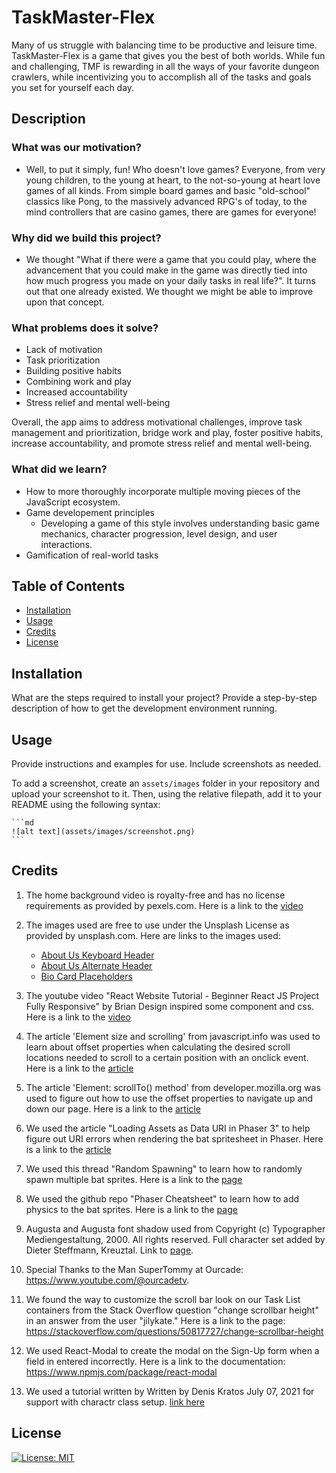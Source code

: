 # TaskMaster-Flex
Many of us struggle with balancing time to be productive and leisure time. TaskMaster-Flex is a game that gives you the best of both worlds. While fun and challenging, TMF is rewarding in all the ways of your favorite dungeon crawlers, while incentivizing you to accomplish all of the tasks and goals you set for yourself each day.

## Description

### What was our motivation?
- Well, to put it simply, fun! Who doesn't love games? Everyone, from very young children, to the young at heart, to the not-so-young at heart love games of all kinds. From simple board games and basic "old-school" classics like Pong, to the massively advanced RPG's of today, to the mind controllers that are casino games, there are games for everyone!

### Why did we build this project?
- We thought "What if there were a game that you could play, where the advancement that you could make in the game was directly tied into how much progress you made on your daily tasks in real life?". It turns out that one already existed. We thought we might be able to improve upon that concept.

### What problems does it solve?
- Lack of motivation
- Task prioritization
- Building positive habits
- Combining work and play
- Increased accountability
- Stress relief and mental well-being

Overall, the app aims to address motivational challenges, improve task management and prioritization, bridge work and play, foster positive habits, increase accountability, and promote stress relief and mental well-being.

### What did we learn?
- How to more thoroughly incorporate multiple moving pieces of the JavaScript ecosystem.
- Game developement principles
  - Developing a game of this style involves understanding basic game mechanics, character progression, level design, and user interactions.
- Gamification of real-world tasks


## Table of Contents

- [Installation](#installation)
- [Usage](#usage)
- [Credits](#credits)
- [License](#license)

## Installation

What are the steps required to install your project? Provide a step-by-step description of how to get the development environment running.

## Usage

Provide instructions and examples for use. Include screenshots as needed.

To add a screenshot, create an `assets/images` folder in your repository and upload your screenshot to it. Then, using the relative filepath, add it to your README using the following syntax:

    ```md
    ![alt text](assets/images/screenshot.png)
    ```

## Credits

1. The home background video is royalty-free and has no license requirements as provided by pexels.com.  Here is a link to the [video](https://www.pexels.com/video/digital-projection-of-abstract-geometrical-lines-3129671/) 

2. The images used are free to use under the Unsplash License as provided by unsplash.com.  Here are links to the images used:
    <ul>
      <li><a href="https://unsplash.com/photos/feXpdV001o4">About Us Keyboard Header</a></li>

      <li><a href="https://unsplash.com/photos/sIHKeZjSVNI">About Us Alternate Header</a></li>

      <li><a href="https://unsplash.com/photos/mZnx9429i94">Bio Card Placeholders</a></li>
    </ul>

3. The youtube video "React Website Tutorial - Beginner React JS Project Fully Responsive" by Brian Design inspired some component and css.  Here is a link to the [video](https://www.youtube.com/watch?v=I2UBjN5ER4s&t=5244s) 

4. The article 'Element size and scrolling' from javascript.info was used to learn about offset properties when calculating the desired scroll locations needed to scroll to a certain position with an onclick event. Here is a link to the [article](https://javascript.info/size-and-scroll) 

5. The article 'Element: scrollTo() method' from developer.mozilla.org was used to figure out how to use the offset properties to navigate up and down our page.  Here is a link to the [article](https://developer.mozilla.org/en-US/docs/Web/API/Element/scrollTo) 

6. We used the article "Loading Assets as Data URI in Phaser 3" to help figure out URI errors when rendering the bat spritesheet in Phaser.  Here is a link to the [article](https://supernapie.com/blog/loading-assets-as-data-uri-in-phaser-3/) 

7. We used this thread "Random Spawning" to learn how to randomly spawn multiple bat sprites.  Here is a link to the [page](https://phaser.discourse.group/t/random-spawning/3318/3) 

8. We used the github repo "Phaser Cheatsheet" to learn how to add physics to the bat sprites.  Here is a link to the [page](https://gist.github.com/woubuc/6ef002051aeef453a95b)

9. Augusta and Augusta font shadow used from Copyright (c) Typographer Mediengestaltung, 2000. All rights reserved. Full character set added by Dieter Steffmann, Kreuztal. Link to [page](https://www.1001fonts.com/augusta-font.html).

10. Special Thanks to the Man SuperTommy at Ourcade: https://www.youtube.com/@ourcadetv.

11. We found the way to customize the scroll bar look on our Task List containers from the Stack Overflow question "change scrollbar height" in an answer from the user "jilykate."  Here is a link to the page: https://stackoverflow.com/questions/50817727/change-scrollbar-height 

12. We used React-Modal to create the modal on the Sign-Up form when a field in entered incorrectly.  Here is a link to the documentation: https://www.npmjs.com/package/react-modal 

13. We used a tutorial written by Written by Denis Kratos
July 07, 2021 for support with charactr class setup.
[link here](https://shakuro.com/blog/phaser-js-a-step-by-step-tutorial-on-making-a-phaser-3-game#part-2)

## License

[![License: MIT](https://img.shields.io/badge/License-MIT-yellow.svg)](https://opensource.org/licenses/MIT)
